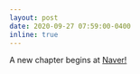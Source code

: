 ```yaml
---
layout: post
date: 2020-09-27 07:59:00-0400
inline: true
---
```


A new chapter begins at <a href="https://www.navercorp.com/en">Naver!</a>